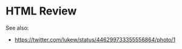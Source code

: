 # HTML Review

<!-- TODO -->

See also:

* https://twitter.com/lukew/status/446299733355556864/photo/1
